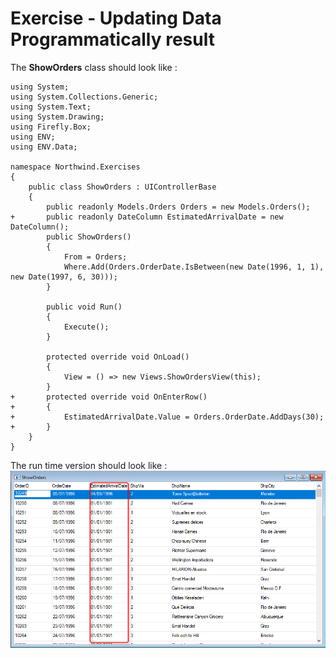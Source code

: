 ﻿# Exercise - Updating Data Programmatically result

The **ShowOrders** class should look like :
```csdiff
using System;
using System.Collections.Generic;
using System.Text;
using System.Drawing;
using Firefly.Box;
using ENV;
using ENV.Data;

namespace Northwind.Exercises
{
    public class ShowOrders : UIControllerBase
    {
        public readonly Models.Orders Orders = new Models.Orders();
+       public readonly DateColumn EstimatedArrivalDate = new DateColumn();
        public ShowOrders()
        {
            From = Orders;
            Where.Add(Orders.OrderDate.IsBetween(new Date(1996, 1, 1), new Date(1997, 6, 30)));
        }

        public void Run()
        {
            Execute();
        }
        
        protected override void OnLoad()
        {
            View = () => new Views.ShowOrdersView(this);
        }
+       protected override void OnEnterRow()
+       {
+           EstimatedArrivalDate.Value = Orders.OrderDate.AddDays(30);
+       }
    }
}
```

The run time version should look like :
![2017-04-18_14h06_44](2017-04-18_14h06_44.png)